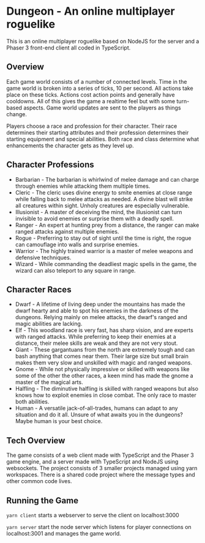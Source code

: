 # Dungeon - An online multiplayer roguelike

This is an online multiplayer roguelike based on NodeJS for the server and a Phaser 3 front-end client all coded in TypeScript.

## Overview

Each game world consists of a number of connected levels. Time in the game world is broken into a series of ticks, 10 per second. All actions take place on these ticks. Actions cost action points and generally have cooldowns. All of this gives the game a realtime feel but with some turn-based aspects. Game world updates are sent to the players as things change.

Players choose a race and profession for their character. Their race determines their starting attributes and their profession determines their starting equipment and special abilities. Both race and class determine what enhancements the character gets as they level up.

## Character Professions

- Barbarian - The barbarian is whirlwind of melee damage and can charge through enemies while attacking them multiple times.
- Cleric - The cleric uses divine energy to smite enemies at close range while falling back to melee attacks as needed. A divine blast will strike all creatures within sight. Unholy creatures are especially vulnerable.
- Illusionist - A master of deceiving the mind, the illusionist can turn invisible to avoid enemies or surprise them with a deadly spell.
- Ranger - An expert at hunting prey from a distance, the ranger can make ranged attacks against multiple enemies.
- Rogue - Preferring to stay out of sight until the time is right, the rogue can camouflage into walls and surprise enemies.
- Warrior - The highly trained warrior is a master of melee weapons and defensive techniques.
- Wizard - While commanding the deadliest magic spells in the game, the wizard can also teleport to any square in range.

## Character Races

- Dwarf - A lifetime of living deep under the mountains has made the dwarf hearty and able to spot his enemies in the darkness of the dungeons. Relying mainly on melee attacks, the dwarf's ranged and magic abilities are lacking.
- Elf - This woodland race is very fast, has sharp vision, and are experts with ranged attacks. While preferring to keep their enemies at a distance, their melee skills are weak and they are not very stout.
- Giant - These gargantuans from the north are extremely tough and can bash anything that comes near them. Their large size but small brain makes them very slow and unskilled with magic and ranged weapons.
- Gnome - While not physically impressive or skilled with weapons like some of the other the other races, a keen mind has made the gnome a master of the magical arts.
- Halfling - The diminutive halfling is skilled with ranged weapons but also knows how to exploit enemies in close combat. The only race to master both abilities.
- Human - A versatile jack-of-all-trades, humans can adapt to any situation and do it all. Unsure of what awaits you in the dungeons? Maybe human is your best choice.

## Tech Overview

The game consists of a web client made with TypeScript and the Phaser 3 game engine, and a server made with TypeScript and NodeJS using websockets. The project consists of 3 smaller projects managed using yarn workspaces. There is a shared code project where the message types and other common code lives.

## Running the Game

`yarn client` starts a webserver to serve the client on localhost:3000

`yarn server` start the node server which listens for player connections on localhost:3001 and manages the game world.
